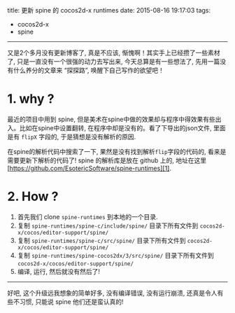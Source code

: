 title: 更新 spine 的 cocos2d-x runtimes
date: 2015-08-16 19:17:03
tags:
- cocos2d-x
- spine
---

又是2个多月没有更新博客了, 真是不应该, 惭愧啊！其实手上已经攒了一些素材了, 只是一直没有一个很强的动力去写出来, 今天总算是有一些想法了, 先用一篇没有什么养分的文章来 “探探路”,  唤醒下自己写作的欲望吧！

<!-- more -->

# 1. why ?

最近的项目中用到 spine, 但是美术在spine中做的效果却与程序中得效果有些出入。比如在spine中设置翻转, 在程序中却是没有的。看了下导出的json文件, 里面是有 `flipX` 字段的, 于是猜想是没有解析的原因.

在spine的解析代码中搜索了一下, 果然是没有找到解析`flip`字段的代码的, 看来是需要更新下解析的代码了! spine 的解析库是放在 github 上的, 地址在这里 [https://github.com/EsotericSoftware/spine-runtimes][1].

# 2. How ?

1. 首先我们 clone `spine-runtimes` 到本地的一个目录.
2. 复制 `spine-runtimes/spine-c/include/spine/` 目录下所有文件到 `cocos2d-x/cocos/editor-support/spine/`
3. 复制 `spine-runtimes/spine-c/src/spine/` 目录下所有文件到 `cocos2d-x/cocos/editor-support/spine/`
4. 复制 `spine-runtimes/spine-cocos2dx/3/src/spine/` 目录下所有文件到 `cocos2d-x/cocos/editor-support/spine/`
5. 编译, 运行, 然后就没有然后了!

---

好吧, 这个升级远我想象的简单好多, 没有编译错误, 没有运行崩溃, 还真是令人有些不习惯, 只能说 spine 他们还是蛮认真的!




[1]: https://github.com/EsotericSoftware/spine-runtimes

